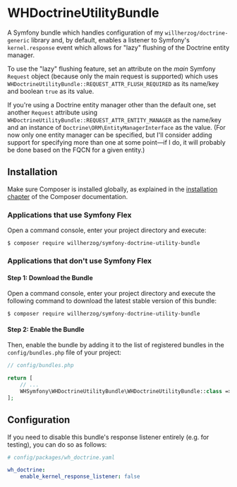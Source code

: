 # WHDoctrineUtilityBundle
 A Symfony bundle which handles configuration of my `willherzog/doctrine-generic` library and, by default, enables a listener to Symfony's `kernel.response` event which allows for "lazy" flushing of the Doctrine entity manager.

 To use the "lazy" flushing feature, set an attribute on the *main* Symfony `Request` object (because only the main request is supported) which uses `WHDoctrineUtilityBundle::REQUEST_ATTR_FLUSH_REQUIRED` as its name/key and boolean `true` as its value.

 If you're using a Doctrine entity manager other than the default one, set another `Request` attribute using `WHDoctrineUtilityBundle::REQUEST_ATTR_ENTITY_MANAGER` as the name/key and an instance of `Doctrine\ORM\EntityManagerInterface` as the value.
 (For now only one entity manager can be specified, but I'll consider adding support for specifying more than one at some point—if I do, it will probably be done based on the FQCN for a given entity.)


## Installation

Make sure Composer is installed globally, as explained in the
[installation chapter](https://getcomposer.org/doc/00-intro.md)
of the Composer documentation.

### Applications that use Symfony Flex

Open a command console, enter your project directory and execute:

```console
$ composer require willherzog/symfony-doctrine-utility-bundle
```

### Applications that don't use Symfony Flex

#### Step 1: Download the Bundle

Open a command console, enter your project directory and execute the
following command to download the latest stable version of this bundle:

```console
$ composer require willherzog/symfony-doctrine-utility-bundle
```

#### Step 2: Enable the Bundle

Then, enable the bundle by adding it to the list of registered bundles
in the `config/bundles.php` file of your project:

```php
// config/bundles.php

return [
    // ...
    WHSymfony\WHDoctrineUtilityBundle\WHDoctrineUtilityBundle::class => ['all' => true],
];
```

## Configuration

If you need to disable this bundle's response listener entirely (e.g. for testing), you can do so as follows:

```yaml
# config/packages/wh_doctrine.yaml

wh_doctrine:
    enable_kernel_response_listener: false
```